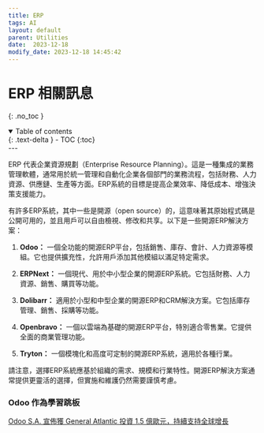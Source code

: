 ```yaml
---
title: ERP
tags: AI
layout: default
parent: Utilities
date:  2023-12-18
modify_date: 2023-12-18 14:45:42
---
```


# ERP 相關訊息
{: .no_toc }

<details open markdown="block">
  <summary>
    Table of contents
  </summary>
  {: .text-delta }
- TOC
{:toc}
</details>
---

ERP 代表企業資源規劃（Enterprise Resource Planning）。這是一種集成的業務管理軟體，通常用於統一管理和自動化企業各個部門的業務流程，包括財務、人力資源、供應鏈、生產等方面。ERP系統的目標是提高企業效率、降低成本、增強決策支援能力。

有許多ERP系統，其中一些是開源（open source）的，這意味著其原始程式碼是公開可用的，並且用戶可以自由檢視、修改和共享。以下是一些開源ERP解決方案：

1. **Odoo：** 一個全功能的開源ERP平台，包括銷售、庫存、會計、人力資源等模組。它也提供擴充性，允許用戶添加其他模組以滿足特定需求。

2. **ERPNext：** 一個現代、用於中小型企業的開源ERP系統。它包括財務、人力資源、銷售、購買等功能。

3. **Dolibarr：** 適用於小型和中型企業的開源ERP和CRM解決方案。它包括庫存管理、銷售、採購等功能。

4. **Openbravo：** 一個以雲端為基礎的開源ERP平台，特別適合零售業。它提供全面的商業管理功能。

5. **Tryton：** 一個模塊化和高度可定制的開源ERP系統，適用於各種行業。

請注意，選擇ERP系統應基於組織的需求、規模和行業特性。開源ERP解決方案通常提供更靈活的選擇，但實施和維護仍然需要謹慎考慮。

### Odoo 作為學習跳板

[Odoo S.A. 宣佈獲 General Atlantic 投資 1.5 億歐元，持續支持全球增長](https://www.odoo.com/zh_TW/blog/odoo-news-5/odoo-s-a-xuan-bu-huo-general-atlantic-tou-zi-1-5-yi-ou-yuan-chi-xu-zhi-chi-quan-qiu-zeng-chang-1085)
[](https://www.zhihu.com/question/271524194?utm_id=0)

